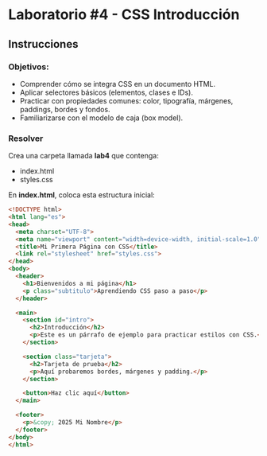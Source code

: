 # Laboratorio #4 - CSS Introducción

## Instrucciones

### Objetivos:

- Comprender cómo se integra CSS en un documento HTML.  
- Aplicar selectores básicos (elementos, clases e IDs).  
- Practicar con propiedades comunes: color, tipografía, márgenes, paddings, bordes y fondos.  
- Familiarizarse con el modelo de caja (box model).  

### Resolver

Crea una carpeta llamada **lab4** que contenga:

- index.html  
- styles.css  

En **index.html**, coloca esta estructura inicial:

```html
<!DOCTYPE html>
<html lang="es">
<head>
  <meta charset="UTF-8">
  <meta name="viewport" content="width=device-width, initial-scale=1.0">
  <title>Mi Primera Página con CSS</title>
  <link rel="stylesheet" href="styles.css">
</head>
<body>
  <header>
    <h1>Bienvenidos a mi página</h1>
    <p class="subtitulo">Aprendiendo CSS paso a paso</p>
  </header>

  <main>
    <section id="intro">
      <h2>Introducción</h2>
      <p>Este es un párrafo de ejemplo para practicar estilos con CSS.</p>
    </section>

    <section class="tarjeta">
      <h2>Tarjeta de prueba</h2>
      <p>Aquí probaremos bordes, márgenes y padding.</p>
    </section>

    <button>Haz clic aquí</button>
  </main>

  <footer>
    <p>&copy; 2025 Mi Nombre</p>
  </footer>
</body>
</html>
